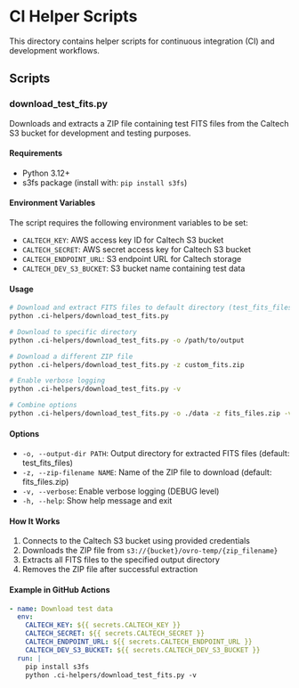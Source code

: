 # CI Helper Scripts

This directory contains helper scripts for continuous integration (CI) and
development workflows.

## Scripts

### download_test_fits.py

Downloads and extracts a ZIP file containing test FITS files from the Caltech
S3 bucket for development and testing purposes.

#### Requirements

- Python 3.12+
- s3fs package (install with: `pip install s3fs`)

#### Environment Variables

The script requires the following environment variables to be set:

- `CALTECH_KEY`: AWS access key ID for Caltech S3 bucket
- `CALTECH_SECRET`: AWS secret access key for Caltech S3 bucket
- `CALTECH_ENDPOINT_URL`: S3 endpoint URL for Caltech storage
- `CALTECH_DEV_S3_BUCKET`: S3 bucket name containing test data

#### Usage

```bash
# Download and extract FITS files to default directory (test_fits_files)
python .ci-helpers/download_test_fits.py

# Download to specific directory
python .ci-helpers/download_test_fits.py -o /path/to/output

# Download a different ZIP file
python .ci-helpers/download_test_fits.py -z custom_fits.zip

# Enable verbose logging
python .ci-helpers/download_test_fits.py -v

# Combine options
python .ci-helpers/download_test_fits.py -o ./data -z fits_files.zip -v
```

#### Options

- `-o, --output-dir PATH`: Output directory for extracted FITS files (default:
  test_fits_files)
- `-z, --zip-filename NAME`: Name of the ZIP file to download (default:
  fits_files.zip)
- `-v, --verbose`: Enable verbose logging (DEBUG level)
- `-h, --help`: Show help message and exit

#### How It Works

1. Connects to the Caltech S3 bucket using provided credentials
2. Downloads the ZIP file from `s3://{bucket}/ovro-temp/{zip_filename}`
3. Extracts all FITS files to the specified output directory
4. Removes the ZIP file after successful extraction

#### Example in GitHub Actions

```yaml
- name: Download test data
  env:
    CALTECH_KEY: ${{ secrets.CALTECH_KEY }}
    CALTECH_SECRET: ${{ secrets.CALTECH_SECRET }}
    CALTECH_ENDPOINT_URL: ${{ secrets.CALTECH_ENDPOINT_URL }}
    CALTECH_DEV_S3_BUCKET: ${{ secrets.CALTECH_DEV_S3_BUCKET }}
  run: |
    pip install s3fs
    python .ci-helpers/download_test_fits.py -v
```
